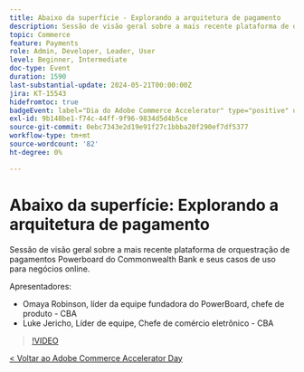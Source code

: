 ```yaml
---
title: Abaixo da superfície - Explorando a arquitetura de pagamento
description: Sessão de visão geral sobre a mais recente plataforma de orquestração de pagamentos Powerboard do Commonwealth Bank e seus casos de uso para negócios online.
topic: Commerce
feature: Payments
role: Admin, Developer, Leader, User
level: Beginner, Intermediate
doc-type: Event
duration: 1590
last-substantial-update: 2024-05-21T00:00:00Z
jira: KT-15543
hidefromtoc: true
badgeEvent: label="Dia do Adobe Commerce Accelerator" type="positive" url="https://experienceleague.adobe.com/en/docs/events/apac-commerce-recordings/2024/overview"
exl-id: 9b148be1-f74c-44ff-9f96-9834d5d4b5ce
source-git-commit: 0ebc7343e2d19e91f27c1bbba20f290ef7df5377
workflow-type: tm+mt
source-wordcount: '82'
ht-degree: 0%

---
```


# Abaixo da superfície: Explorando a arquitetura de pagamento

Sessão de visão geral sobre a mais recente plataforma de orquestração de pagamentos Powerboard do Commonwealth Bank e seus casos de uso para negócios online.

Apresentadores:

+ Omaya Robinson, líder da equipe fundadora do PowerBoard, chefe de produto - CBA
+ Luke Jericho, Líder de equipe, Chefe de comércio eletrônico - CBA

>[!VIDEO](https://video.tv.adobe.com/v/3429270/?learn=on)

[&lt; Voltar ao Adobe Commerce Accelerator Day](./overview.md)
